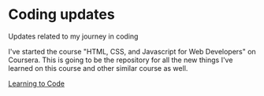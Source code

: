 # Coding updates
Updates related to my journey in coding

I've started the course "HTML, CSS, and Javascript for Web Developers" on Coursera. This is going to be the repository for all the new things I've learned on this course and other similar course as well.

<a href="https://dhruvmanila.github.io/coding-updates/index.html" target="_blank">Learning to Code</a>

